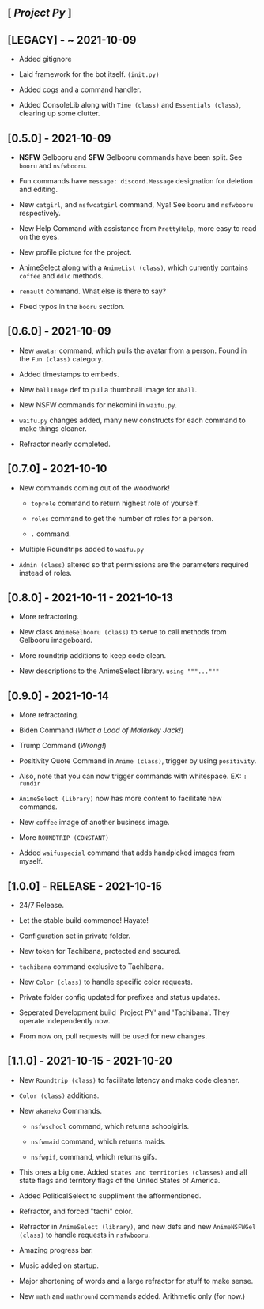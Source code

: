 ## [ *Project Py* ]

## [LEGACY] - ~ 2021-10-09

- Added gitignore
  
- Laid framework for the bot itself. `(init.py)`

- Added cogs and a command handler.

- Added ConsoleLib along with `Time (class)` and `Essentials (class)`, clearing up some clutter.

## [0.5.0] - 2021-10-09

- **NSFW** Gelbooru and **SFW** Gelbooru commands have been split. See `booru` and `nsfwbooru`.
  
- Fun commands have `message: discord.Message` designation for deletion and editing.
  
- New `catgirl`, and `nsfwcatgirl` command, Nya! See `booru` and `nsfwbooru` respectively.
  
- New Help Command with assistance from `PrettyHelp`, more easy to read on the eyes.
  
- New profile picture for the project.
  
- AnimeSelect along with a `AnimeList (class)`, which currently contains `coffee` and `ddlc` methods.
  
- `renault` command. What else is there to say?
  
- Fixed typos in the `booru` section.
  
## [0.6.0] - 2021-10-09

- New `avatar` command, which pulls the avatar from a person. Found in the `Fun (class)` category.
  
- Added timestamps to embeds.
  
- New `ballImage` def to pull a thumbnail image for `8ball`.
  
- New NSFW commands for nekomini in `waifu.py`.
  
- `waifu.py` changes added, many new constructs for each command to make things cleaner.
  
- Refractor nearly completed.

## [0.7.0] - 2021-10-10

- New commands coming out of the woodwork!

  - `toprole` command to return highest role of yourself.
  
  - `roles` command to get the number of roles for a person.
  
  - `.` command.

- Multiple Roundtrips added to `waifu.py`
  
- `Admin (class)` altered so that permissions are the parameters required instead of roles.

## [0.8.0] - 2021-10-11 - 2021-10-13

- More refractoring.

- New class `AnimeGelbooru (class)` to serve to call methods from Gelbooru imageboard.

- More roundtrip additions to keep code clean.

- New descriptions to the AnimeSelect library. `using """..."""`

## [0.9.0] - 2021-10-14

- More refractoring.

- Biden Command (*What a Load of Malarkey Jack!*)

- Trump Command (*Wrong!*)

- Positivity Quote Command in `Anime (class)`, trigger by using `positivity`.

- Also, note that you can now trigger commands with whitespace. EX: `: rundir`

- `AnimeSelect (Library)` now has more content to facilitate new commands.

- New `coffee` image of another business image.

- More `ROUNDTRIP (CONSTANT)`

- Added `waifuspecial` command that adds handpicked images from myself.

## [1.0.0] - RELEASE - 2021-10-15

- 24/7 Release.

- Let the stable build commence! Hayate!

- Configuration set in private folder.

- New token for Tachibana, protected and secured.

- `tachibana` command exclusive to Tachibana.

- New `Color (class)` to handle specific color requests.

- Private folder config updated for prefixes and status updates.

- Seperated Development build 'Project PY' and 'Tachibana'. They operate independently now.

- From now on, pull requests will be used for new changes.

## [1.1.0] - 2021-10-15 - 2021-10-20

- New `Roundtrip (class)` to facilitate latency and make code cleaner.

- `Color (class)` additions.

- New `akaneko` Commands.

  - `nsfwschool` command, which returns schoolgirls.
  
  - `nsfwmaid` command, which returns maids.
  
  - `nsfwgif`, command, which returns gifs.

- This ones a big one. Added `states and territories (classes)` and all state flags and territory flags of the United States of America.
  
- Added PoliticalSelect to suppliment the afformentioned.
  
- Refractor, and forced "tachi" color.

- Refractor in `AnimeSelect (library)`, and new defs and new `AnimeNSFWGel (class)` to handle requests in `nsfwbooru`.
  
- Amazing progress bar.

- Music added on startup.

- Major shortening of words and a large refractor for stuff to make sense.

- New `math` and `mathround` commands added. Arithmetic only (for now.)